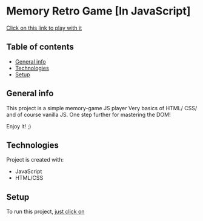 # Memory Retro Game [In JavaScript]

[Click on this link to play with it](https://artedsolis.github.io/memory-retro-games/)

## Table of contents
* [General info](#general-info)
* [Technologies](#technologies)
* [Setup](#setup)

## General info
This project is a simple memory-game JS player 
Very basics of HTML/ CSS/ and of course vanilla JS.
One step further for mastering the DOM!

Enjoy it! ;) 

## Technologies
Project is created with:
* JavaScript
* HTML/CSS
	
## Setup
To run this project, 
[just click on](https://artedsolis.github.io/memory-retro-games/)
